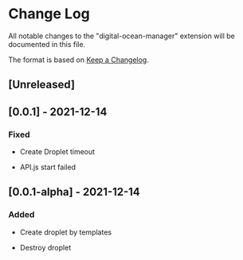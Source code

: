 # Change Log

All notable changes to the "digital-ocean-manager" extension will be documented in this file.

The format is based on [Keep a Changelog](https://keepachangelog.com/en/1.0.0/).

## [Unreleased]

## [0.0.1] - 2021-12-14

### Fixed

- Create Droplet timeout

- API.js start failed

## [0.0.1-alpha] - 2021-12-14

### Added

- Create droplet by templates

- Destroy droplet
